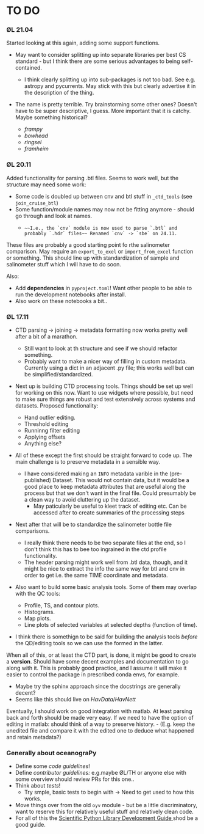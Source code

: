 # TO DO


### ØL 21.04

Started looking at this again, adding some support functions.

- May want to consider splitting up into separate libraries per best CS standard - but I think
  there are some serious advantages to being self-contained.

  - I think clearly splitting up into sub-packages is not too bad. See e.g. astropy and pycurrents.
    May stick with this but clearly advertise it in the description of the thing.

- The name is pretty terrible. Try brainstorming some other ones? Doesn't have to be super descriptive,
  I guess. More important that it is catchy. Maybe something historical? 

  - *frampy*
  - *bowhead*
  - *ringsel*
  - *framheim*
  


### ØL 20.11

Added functionality for parsing .btl files. Seems to work well, but the structure may need some work:

- Some code is doubled up between cnv and btl stuff in `_ctd_tools` (see `join_cruise_btl`)
- Some function/module names may now not be fitting anymore - should go through and look at names.
  - 	~~I.e., the `cnv` module is now used to parse `.btl` and probably `.hdr` files~~ Renamed `cnv` -> `sbe` on 24.11. 


These files are probably a good starting point fo rthe salinometer comparison. May require
an `export_to_exel` or `import_from_excel` function or something. This should line up with 
standardization of sample and salinometer stuff which I will have to do soon.


Also:

  - Add **dependencies** in `pyproject.toml`! Want other people to be able to run the 
    development notebooks after install.
  - Also work on these notebooks a bit..


### ØL 17.11

- CTD parsing -> joining -> metadata formatting now works pretty well after a bit of a marathon.
    + Still want to look at th structure and see if we should refactor something.
    + Probably want to make a nicer way of filling in custom metadata. Currently using a dict in an
      adjacent .py file; this works well but can be simplified/standardized.

- Next up is building CTD processing tools. Things should be set up well for working on this now.
  Want to use widgets where possible, but need to make sure things are robust and test extensively
  across systems and datasets. Proposed functionality:

    + Hand outlier editing.
    + Threshold editing 
    + Runninng filter editing 
    + Applying offsets
    + Anything else?

- All of these except the first should be straight forward to code up. The main challenge is to
  preserve metadata in a sensible way.

    - I have considered making an `INFO` metadata varible in the (pre-published) Dataset. This would
      not contain data, but it would be a good place to keep metadata attributes that are useful
      along the process but that we don't want in the final file. Could presumably be a clean way to
      avoid cluttering up the dataset.
      + May paticularly be useful to kleet track of editing etc. Can be accessed after to create
        summaries of the processing steps 

- Next after that will be to standardize the salinometer bottle file comparisons. 

    + I really think there needs to be two separate files at the end, so I don't think this has to
      bee too ingrained in the ctd profile functionality.
    + The header parsing might work well from .btl data, though, and it might be nice to extract the
      info the same way for btl and cnv in order to get i.e. the same TIME coordinate and metadata. 

- Also want to build some basic analysis tools. Some of them may overlap with the QC tools:

    - Profile, TS, and contour plots.
    - Histograms.
    - Map plots.
    - Line plots of selected variables at selected depths (function of time).

- I think there is somethign to be said for building the analysis tools *before* the QD/editing
  tools so we can use the formed in the latter.

When all of this, or at least the CTD part, is done, it might be good to create a **version**.
Should have some decent examples and documentation to go along with it. This is probably good
practice, and I assume it will make it easier to control the package in prescribed conda envs, for
example.

- Maybe try the sphinx approach since the docstrings are generally decent? 
- Seems like this should live on *HavData*/*HavNett*

Eventually, I should work on good integration with matlab. At least parsing back and forth should be
made very easy. If we need to have the option of editing in matlab: should think of a way to
    preserve history. - (E.g. keep the unedited file and compare it with the edited one to deduce
    what happened and retain metadata?)

### Generally about oceanograPy

- Define some *code guidelines*! 
- Define *contributor guidelines:* e.g.maybe ØL/TH or anyone else with some overview should review
  PRs for this one..
- Think about *tests*!
    + Try smple, basic tests to begin with -> Need to get used to how this works. 
- Move things over from the old `oyv` module - but be a little discriminatory, want to reserve this
  for relatively useful stuff and relatively clean code.
- For all of this the [ Scientific Python Library Development Guide
](https://learn.scientific-python.org/development/) shod be a good guide.
